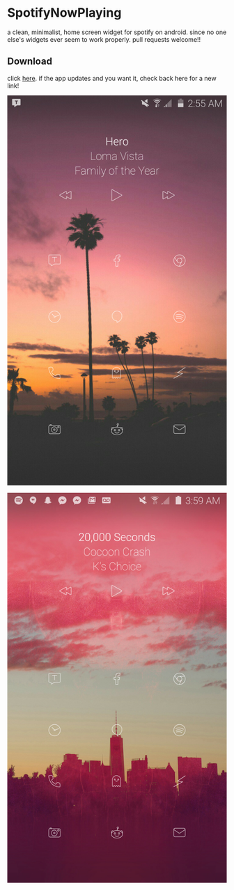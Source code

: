 # SpotifyNowPlaying

a clean, minimalist, home screen widget for spotify on android. since
no one else's widgets ever seem to work properly. pull requests welcome!!

## Download

click [here](/release/SpotifyNowPlaying.apk?raw=true). if the app updates and you want it,
check back here for a new link!

![the widget in use.](/image2.png?raw=true)

![the widget in use.](/image.png?raw=true)